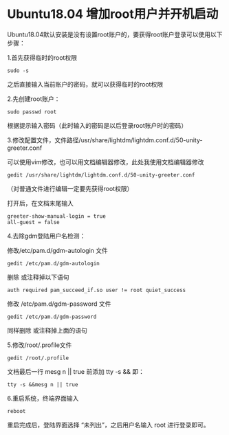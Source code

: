 # Ubuntu18.04 增加root用户并开机启动

Ubuntu18.04默认安装是没有设置root账户的，要获得root账户登录可以使用以下步骤：

1.首先获得临时的root权限

```
sudo -s
```


之后直接输入当前账户的密码，就可以获得临时的root权限

2.先创建root账户：

```
sudo passwd root
```


根据提示输入密码（此时输入的密码是以后登录root账户时的密码）

3.修改配置文件，文件路径/usr/share/lightdm/lightdm.conf.d/50-unity-greeter.conf

可以使用vim修改，也可以用文档编辑器修改，此处我使用文档编辑器修改

```
gedit /usr/share/lightdm/lightdm.conf.d/50-unity-greeter.conf
```


（对普通文件进行编辑一定要先获得root权限）

打开后，在文档末尾输入

```
greeter-show-manual-login = true
all-guest = false
```


4.去除gdm登陆用户名检测：

 修改/etc/pam.d/gdm-autologin  文件

```
gedit /etc/pam.d/gdm-autologin
```


删除 或注释掉以下语句

```
auth required pam_succeed_if.so user != root quiet_success
```


修改 /etc/pam.d/gdm-password 文件

```
gedit /etc/pam.d/gdm-password
```


同样删除 或注释掉上面的语句

5.修改/root/.profile文件

```
gedit /root/.profile
```


文档最后一行 mesg n || true 前添加  tty -s && 即：

```
tty -s &&mesg n || true
```

6.重启系统，终端界面输入

```
reboot
```


重启完成后，登陆界面选择 “未列出”，之后用户名输入 root 进行登录即可。
